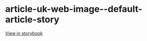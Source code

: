 # article-uk-web-image--default-article-story

[View in storybook](https://raw.githack.com/Independent-Digital-News-and-Media-Ltd/indy-pwamp-sb/PR-2062-sb/index.html?path=/story/article-uk-web-image--default-article-story)
